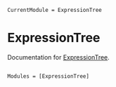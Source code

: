 ```@meta
CurrentModule = ExpressionTree
```

# ExpressionTree

Documentation for [ExpressionTree](https://github.com/houpc/ExpressionTree.jl).

```@index
```

```@autodocs
Modules = [ExpressionTree]
```
